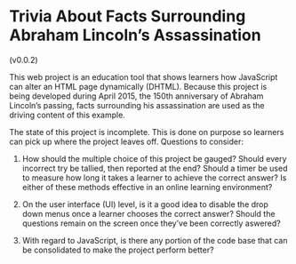 # Trivia About Facts Surrounding Abraham Lincoln’s Assassination
(v0.0.2)

This web project is an education tool that shows learners how JavaScript can alter an HTML page dynamically (DHTML). Because this project is being developed during April 2015, the 150th anniversary of Abraham Lincoln’s passing, facts surrounding his assassination are used as the driving content of this example.

The state of this project is incomplete. This is done on purpose so learners can pick up where the project leaves off. Questions to consider:

1. How should the multiple choice of this project be gauged? Should every incorrect try be tallied, then reported at the end? Should a timer be used to measure how long it takes a learner to achieve the correct answer? Is either of these methods effective in an online learning environment?

2. On the user interface (UI) level, is it a good idea to disable the drop down menus once a learner chooses the correct answer? Should the questions remain on the screen once they’ve been correctly aswered?

3. With regard to JavaScript, is there any portion of the code base that can be consolidated to make the project perform better?
